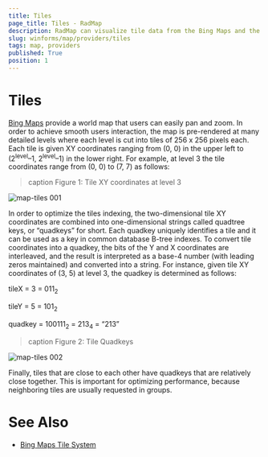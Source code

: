 ```yaml
---
title: Tiles
page_title: Tiles - RadMap
description: RadMap can visualize tile data from the Bing Maps and the OpenStreetMaps REST services as well as from the local file system.
slug: winforms/map/providers/tiles
tags: map, providers
published: True
position: 1 
---
```


# Tiles

[Bing Maps](https://www.bingmapsportal.com/) provide a world map that users can easily pan and zoom. In order to achieve smooth users interaction, the map is pre-rendered at many detailed levels where each level is cut into tiles of 256 x 256 pixels each. Each tile is given XY coordinates ranging from (0, 0) in the upper left to (2<sup>level</sup>–1, 2<sup>level</sup>–1) in the lower right. For example, at level 3 the tile coordinates range from (0, 0) to (7, 7) as follows:

>caption Figure 1: Tile XY coordinates at level 3

![map-tiles 001](images/map-tiles001.png)

In order to optimize the tiles indexing, the two-dimensional tile XY coordinates are combined into one-dimensional strings called quadtree keys, or “quadkeys” for short. Each quadkey uniquely identifies a tile and it can be used as a key in common database B-tree indexes. To convert tile coordinates into a quadkey, the bits of the Y and X coordinates are interleaved, and the result is interpreted as a base-4 number (with leading zeros maintained) and converted into a string. For instance, given tile XY coordinates of (3, 5) at level 3, the quadkey is determined as follows:

tileX = 3 = 011<sub>2</sub>

tileY = 5 = 101<sub>2</sub>

quadkey = 100111<sub>2</sub> = 213<sub>4</sub> = “213”

>caption Figure 2: Tile Quadkeys 

![map-tiles 002](images/map-tiles002.png)

Finally, tiles that are close to each other have quadkeys that are relatively close together. This is important for optimizing performance, because neighboring tiles are usually requested in groups.

# See Also 

* [Bing Maps Tile System](https://msdn.microsoft.com/en-us/library/bb259689.aspx)
